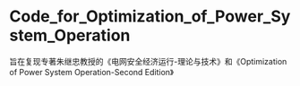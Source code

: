 # Code_for_Optimization_of_Power_System_Operation
旨在复现专著朱继忠教授的《电网安全经济运行-理论与技术》和《Optimization of Power System Operation-Second Edition》
